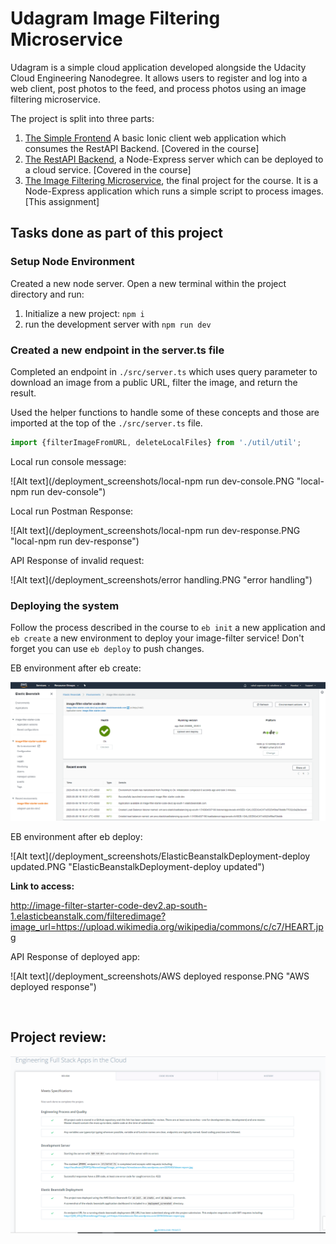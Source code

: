 # Udagram Image Filtering Microservice

Udagram is a simple cloud application developed alongside the Udacity Cloud Engineering Nanodegree. It allows users to register and log into a web client, post photos to the feed, and process photos using an image filtering microservice.

The project is split into three parts:
1. [The Simple Frontend](https://github.com/udacity/cloud-developer/tree/master/course-02/exercises/udacity-c2-frontend)
A basic Ionic client web application which consumes the RestAPI Backend. [Covered in the course]
2. [The RestAPI Backend](https://github.com/udacity/cloud-developer/tree/master/course-02/exercises/udacity-c2-restapi), a Node-Express server which can be deployed to a cloud service. [Covered in the course]
3. [The Image Filtering Microservice](https://github.com/udacity/cloud-developer/tree/master/course-02/project/image-filter-starter-code), the final project for the course. It is a Node-Express application which runs a simple script to process images. [This assignment]

## Tasks done as part of this project

### Setup Node Environment

Created a new node server. Open a new terminal within the project directory and run:

1. Initialize a new project: `npm i`
2. run the development server with `npm run dev`

### Created a new endpoint in the server.ts file

Completed an endpoint in `./src/server.ts` which uses query parameter to download an image from a public URL, filter the image, and return the result.

Used the helper functions to handle some of these concepts and those are imported at the top of the `./src/server.ts`  file.

```typescript
import {filterImageFromURL, deleteLocalFiles} from './util/util';
```

Local run console message:

![Alt text](/deployment_screenshots/local-npm run dev-console.PNG "local-npm run dev-console")

Local run Postman Response:

![Alt text](/deployment_screenshots/local-npm run dev-response.PNG "local-npm run dev-response")

API Response of invalid request:

![Alt text](/deployment_screenshots/error handling.PNG "error handling")


### Deploying the system

Follow the process described in the course to `eb init` a new application and `eb create` a new environment to deploy your image-filter service! Don't forget you can use `eb deploy` to push changes.

EB environment after eb create:

![Alt text](/deployment_screenshots/ElasticBeanstalkDeployment.PNG "ElasticBeanstalkDeployment")

EB environment after eb deploy:

![Alt text](/deployment_screenshots/ElasticBeanstalkDeployment-deploy updated.PNG "ElasticBeanstalkDeployment-deploy updated")


<b>Link to access:</b> 

http://image-filter-starter-code-dev2.ap-south-1.elasticbeanstalk.com/filteredimage?image_url=https://upload.wikimedia.org/wikipedia/commons/c/c7/HEART.jpg

API Response of deployed app:

![Alt text](/deployment_screenshots/AWS deployed response.PNG "AWS deployed response")

<br>

## Project review:

![Alt text](/deployment_screenshots/review.PNG "Project Review")
